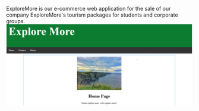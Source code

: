 ExploreMore is our e-commerce web application for the sale of our company ExploreMore's tourism packages for students 
and corporate groups.
![Image description](ExploreMoreHomePage.png)
